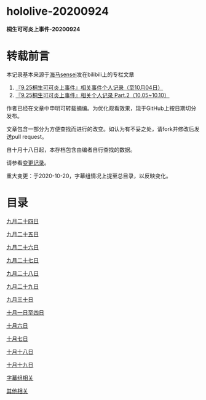 # hololive-20200924
**桐生可可炎上事件-20200924**

# 转载前言

本记录基本来源于[海马sensei](https://space.bilibili.com/434145079)发在bilibili上的专栏文章

1. [『9.25桐生可可炎上事件』相关事件个人记录（至10月04日）](https://www.bilibili.com/read/cv7853331)
2. [『9.25桐生可可炎上事件』相关个人记录 Part.2（10.05~10.10）](https://www.bilibili.com/read/cv7921642)

作者已经在文章中申明可转载摘编。为优化观看效果，现于GitHub上按日期切分发布。

文章包含一部分为方便查找而进行的改变。如认为有不妥之处，请fork并修改后发送pull request。

自十月十八日起，本存档包含由编者自行查找的数据。

请参看[变更记录](Changelog.md)。

重大变更：于2020-10-20，字幕组情况上提至总目录，以反映变化。

# 目录

[九月二十四日](20200924/README.md)

[九月二十五日](20200925/README.md)

[九月二十六日](20200926/README.md)

[九月二十七日](20200927/README.md)

[九月二十八日](20200928/README.md)

[九月二十九日](20200929/README.md)

[九月三十日](20200930/README.md)

[十月一日至四日](20201001/README.md)

[十月六日](20201006/README.md)

[十月七日](20201007/README.md)

[十月十八日](20201018/README.md)

[十月十九日](20201019/README.md)

[字幕组相关](Extra/Fansub/README.md)

[其他相关](Extra/README.md)
